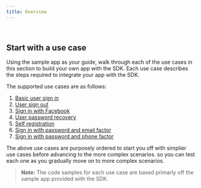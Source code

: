 ```yaml
---
title: Overview
---
```


<ApiLifecycle access="ie" /><br>

## Start with a use case

Using the sample app as your guide, walk through each of the use cases in
this section to build your own app with the SDK. Each use case describes
the steps required to integrate your app with the SDK.

The supported use cases are as follows:

1. [Basic user sign in](/docs/guides/oie-embedded-sdk-use-cases/aspnet/oie-embedded-sdk-use-case-basic-sign-in/)
1. [User sign out](/docs/guides/oie-embedded-sdk-use-cases/aspnet/oie-embedded-sdk-use-case-basic-sign-out/)
1. [Sign in with Facebook](/docs/guides/oie-embedded-sdk-use-cases/aspnet/oie-embedded-sdk-use-case-sign-in-soc-idp/)
1. [User password recovery](/docs/guides/oie-embedded-sdk-use-cases/aspnet/oie-embedded-sdk-use-case-pwd-recovery-mfa/)
1. [Self registration](/docs/guides/oie-embedded-sdk-use-cases/aspnet/oie-embedded-sdk-use-case-self-reg/)
1. [Sign in with password and email factor](/docs/guides/oie-embedded-sdk-use-cases/aspnet/oie-embedded-sdk-use-case-sign-in-pwd-email/)
1. [Sign in with password and phone factor](/docs/guides/oie-embedded-sdk-use-cases/aspnet/oie-embedded-sdk-use-case-sign-in-pwd-phone/)

The above use cases are purposely ordered to start you off with
simplier use cases before advancing to the more complex scenarios. so you can test each one as you gradually
move on to more complex scenarios.

> **Note:** The code samples for each use case are based primarly off the
sample app provided with the SDK.

